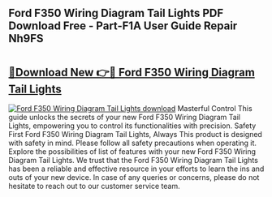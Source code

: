 ## Ford F350 Wiring Diagram Tail Lights PDF Download Free - Part-F1A User Guide Repair Nh9FS

# <h2><a href="http://dfnur5.blite.top/?on=Ford+F350+Wiring+Diagram+Tail+Lights">🔗Download New 👉🔴 Ford F350 Wiring Diagram Tail Lights</a></h2>

[![Ford F350 Wiring Diagram Tail Lights download](https://i.imgur.com/lujVjoI.png)](http://dfnur5.blite.top/?on=Ford+F350+Wiring+Diagram+Tail+Lights)
Masterful Control This guide unlocks the secrets of your new Ford F350 Wiring Diagram Tail Lights, empowering you to control its functionalities with precision. Safety First Ford F350 Wiring Diagram Tail Lights, Always This product is designed with safety in mind. Please follow all safety precautions when operating it. Explore the possibilities of list of features with your new Ford F350 Wiring Diagram Tail Lights. We trust that the Ford F350 Wiring Diagram Tail Lights has been a reliable and effective resource in your efforts to learn the ins and outs of your new device. In case of any queries or concerns, please do not hesitate to reach out to our customer service team.
